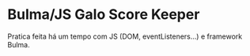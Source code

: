 # Bulma/JS Galo Score Keeper

Pratica feita há um tempo com JS (DOM, eventListeners...) e framework Bulma.